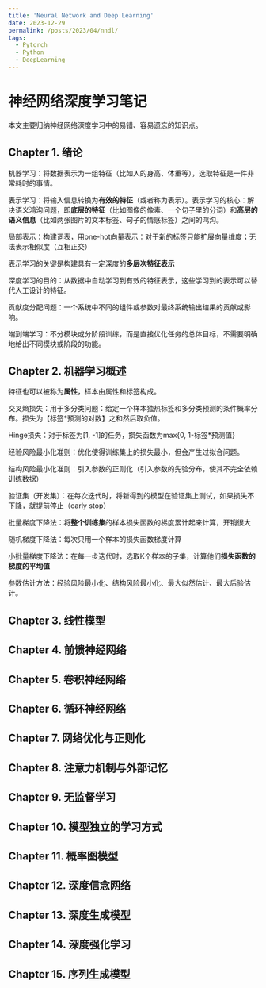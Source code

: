 ```yaml
---
title: 'Neural Network and Deep Learning'
date: 2023-12-29
permalink: /posts/2023/04/nndl/
tags:
  - Pytorch
  - Python
  - DeepLearning
---
```


# 神经网络深度学习笔记

本文主要归纳神经网络深度学习中的易错、容易遗忘的知识点。

## Chapter 1. 绪论

机器学习：将数据表示为一组特征（比如人的身高、体重等），选取特征是一件非常耗时的事情。

表示学习：将输入信息转换为**有效的特征**（或者称为表示）。表示学习的核心：解决语义鸿沟问题，即**底层的特征**（比如图像的像素、一个句子里的分词）和**高层的语义信息**（比如两张图片的文本标签、句子的情感标签）之间的鸿沟。

局部表示：构建词表，用one-hot向量表示：对于新的标签只能扩展向量维度；无法表示相似度（互相正交）

表示学习的关键是构建具有一定深度的**多层次特征表示**

深度学习的目的：从数据中自动学习到有效的特征表示，这些学习到的表示可以替代人工设计的特征。

贡献度分配问题：一个系统中不同的组件或参数对最终系统输出结果的贡献或影响。

端到端学习：不分模块或分阶段训练，而是直接优化任务的总体目标，不需要明确地给出不同模块或阶段的功能。


## Chapter 2. 机器学习概述

特征也可以被称为**属性**，样本由属性和标签构成。

交叉熵损失：用于多分类问题：给定一个样本独热标签和多分类预测的条件概率分布。损失为【标签*预测的对数】之和然后取负值。

Hinge损失：对于标签为[1, -1]的任务，损失函数为max{0, 1-标签*预测值}

经验风险最小化准则：优化使得训练集上的损失最小，但会产生过拟合问题。

结构风险最小化准则：引入参数的正则化（引入参数的先验分布，使其不完全依赖训练数据）

验证集（开发集）：在每次迭代时，将新得到的模型在验证集上测试，如果损失不下降，就提前停止（early stop）

批量梯度下降法：将**整个训练集**的样本损失函数的梯度累计起来计算，开销很大

随机梯度下降法：每次只用一个样本的损失函数梯度计算

小批量梯度下降法：在每一步迭代时，选取K个样本的子集，计算他们**损失函数的梯度的平均值**

参数估计方法：经验风险最小化、结构风险最小化、最大似然估计、最大后验估计。




## Chapter 3. 线性模型

## Chapter 4. 前馈神经网络

## Chapter 5. 卷积神经网络

## Chapter 6. 循环神经网络

## Chapter 7. 网络优化与正则化

## Chapter 8. 注意力机制与外部记忆

## Chapter 9. 无监督学习

## Chapter 10. 模型独立的学习方式

## Chapter 11. 概率图模型

## Chapter 12. 深度信念网络

## Chapter 13. 深度生成模型

## Chapter 14. 深度强化学习

## Chapter 15. 序列生成模型


